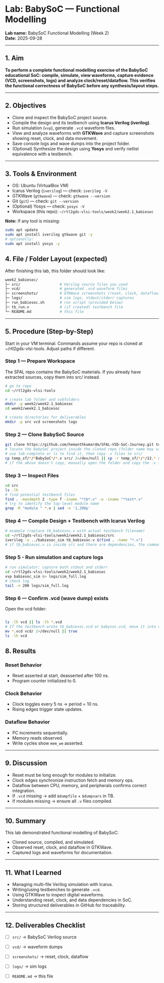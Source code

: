 # Lab: BabySoC — Functional Modelling
**Lab name:** BabySoC Functional Modelling (Week 2)  
**Date:** 2025-09-28  <!-- replace with actual date -->  


---

## 1. Aim
**To perform a complete functional modelling exercise of the BabySoC educational SoC: compile, simulate, view waveforms, capture evidence (VCD, screenshots, logs) and analyze clock/reset/dataflow. This verifies the functional correctness of BabySoC before any synthesis/layout steps.**

---

## 2. Objectives
- Clone and inspect the BabySoC project source.  
- Compile the design and its testbench using **Icarus Verilog (iverilog)**.  
- Run simulation (`vvp`), generate `.vcd` waveform files.  
- View and analyze waveforms with **GTKWave** and capture screenshots showing reset, clock, and data movement.  
- Save console logs and wave dumps into the project folder.  
- (Optional) Synthesize the design using **Yosys** and verify netlist equivalence with a testbench.

---

## 3. Tools & Environment
- OS: Ubuntu (VirtualBox VM)  
- Icarus Verilog (`iverilog`) — check: `iverilog -V`  
- GTKWave (`gtkwave`) — check: `gtkwave --version`  
- Git (`git`) — check: `git --version`  
- (Optional) Yosys — check: `yosys -V`  
- Workspace (this repo): `~/rtl2gds-vlsi-tools/week2/week2.1_babiesoc`

**Note:** If any tool is missing:
```bash
sudo apt update
sudo apt install iverilog gtkwave git -y
# optionally:
sudo apt install yosys -y
```

## 4. File / Folder Layout (expected)

After finishing this lab, this folder should look like:

```bash
week2_babiesoc/
├─ src/                  # Verilog source files you used
├─ vcd/                  # generated .vcd waveform files
├─ screenshots/          # GTKWave screenshots (reset, clock, dataflow)
├─ logs/                 # sim logs, stdout/stderr captures
├─ run_babiesoc.sh       # run script (provided below)
├─ tb_run.v              # (if created) testbench file
└─ README.md             # this file
```



---

## 5. Procedure (Step-by-Step)
Start in your VM terminal. Commands assume your repo is cloned at ~/rtl2gds-vlsi-tools. Adjust paths if different.

### Step 1 — Prepare Workspace
The SFAL repo contains the BabySoC materials. If you already have extracted sources, copy them into src/ instead.
```bash
# go to repo
cd ~/rtl2gds-vlsi-tools

# create lab folder and subfolders
mkdir -p week2/week2.1_babiesoc
cd week2/week2.1_babiesoc

# create directories for deliverables
mkdir -p src vcd screenshots logs

```

### Step 2 — Clone BabySoC Source
```bash
git clone https://github.com/hemanthkumardm/SFAL-VSD-SoC-Journey.git temp_sf
# locate the BabySoC project inside the cloned repo (folder name may vary)
# use tab-complete or ls to find it, then copy .v files to src/
cp temp_sf/*/*BabySoC*/*.v src/ 2>/dev/null || cp -r temp_sf/*/*/12.* src/ 2>/dev/null
# if the above doesn't copy, manually open the folder and copy the .v files into src/

```
### Step 3 — Inspect Files
```bash
cd src
ls -lh
# find potential testbench files
find . -maxdepth 2 -type f -iname "*tb*.v" -o -iname "*test*.v"
# try to identify the top-level module name
grep -R "module " *.v | sed -n '1,200p'

```
### Step 4 — Compile Design + Testbench with Icarus Verilog
```bash
# example (replace tb_babiesoc.v with actual testbench filename)
cd ~/rtl2gds-vlsi-tools/week2/week2.1_babiesoc/src
iverilog -o ../babiesoc_sim tb_babiesoc.v $(find . -name "*.v")
# if tb_babiesoc.v is inside src and there are dependencies, the command above compiles all .v files

```

### Step 5 - Run simulation and capture logs
```bash
# run simulator; capture both stdout and stderr
cd ~/rtl2gds-vlsi-tools/week2/week2.1_babiesoc
vvp babiesoc_sim &> logs/sim_full.log
# check log
tail -n 200 logs/sim_full.log

```


### Step 6 — Confirm .vcd (wave dump) exists
Open the vcd folder:
```bash

ls -lh vcd || ls -lh *.vcd
# If the testbench wrote tb_babiesoc.vcd or babysoc.vcd, move it into vcd/
mv *.vcd vcd/ 2>/dev/null || true
ls -lh vcd


```



## 8. Results

### Reset Behavior
- Reset asserted at start, deasserted after 100 ns.  
- Program counter initialized to 0.  

### Clock Behavior
- Clock toggles every 5 ns → period = 10 ns.  
- Rising edges trigger state updates.  

### Dataflow Behavior
- PC increments sequentially.  
- Memory reads observed.  
- Write cycles show `mem_we` asserted.  

---

## 9. Discussion
- Reset must be long enough for modules to initialize.  
- Clock edges synchronize instruction fetch and memory ops.  
- Dataflow between CPU, memory, and peripherals confirms correct integration.  
- If `.vcd` missing → add `$dumpfile` + `$dumpvars` in TB.  
- If modules missing → ensure all `.v` files compiled.  

---

## 10. Summary
This lab demonstrated functional modelling of BabySoC:
- Cloned source, compiled, and simulated.  
- Observed reset, clock, and dataflow in GTKWave.  
- Captured logs and waveforms for documentation.  

---

## 11. What I Learned
- Managing multi-file Verilog simulation with Icarus.  
- Writing/using testbenches to generate `.vcd`.  
- Using GTKWave to inspect digital waveforms.  
- Understanding reset, clock, and data dependencies in SoC.  
- Storing structured deliverables in GitHub for traceability.  

---

## 12. Deliverables Checklist
- [ ] `src/` → BabySoC Verilog source  
- [ ] `vcd/` → waveform dumps  
- [ ] `screenshots/` → reset, clock, dataflow  
- [ ] `logs/` → sim logs  
- [ ] `README.md` → this file  

